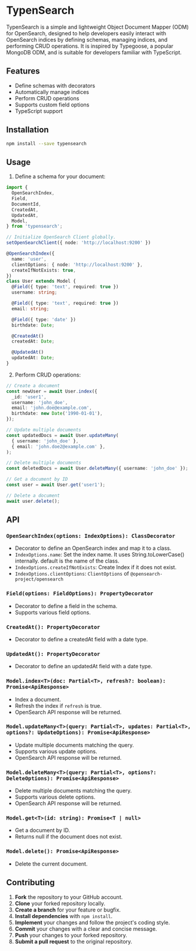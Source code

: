 # TypenSearch

TypenSearch is a simple and lightweight Object Document Mapper (ODM) for OpenSearch, designed to help developers easily interact with OpenSearch indices by defining schemas, managing indices, and performing CRUD operations. It is inspired by Typegoose, a popular MongoDB ODM, and is suitable for developers familiar with TypeScript.

## Features

- Define schemas with decorators
- Automatically manage indices
- Perform CRUD operations
- Supports custom field options
- TypeScript support

## Installation

```bash
npm install --save typensearch
```

## Usage

1. Define a schema for your document:

```typescript
import {
  OpenSearchIndex,
  Field,
  DocumentId,
  CreatedAt,
  UpdatedAt,
  Model,
} from 'typensearch';

// Initialize OpenSearch Client globally.
setOpenSearchClient({ node: 'http://localhost:9200' })

@OpenSearchIndex({
  name: 'user',
  clientOptions: { node: 'http://localhost:9200' },
  createIfNotExists: true,
})
class User extends Model {
  @Field({ type: 'text', required: true })
  username: string;

  @Field({ type: 'text', required: true })
  email: string;

  @Field({ type: 'date' })
  birthdate: Date;

  @CreatedAt()
  createdAt: Date;

  @UpdatedAt()
  updatedAt: Date;
}
```

2. Perform CRUD operations:

```typescript
// Create a document
const newUser = await User.index({
  _id: 'user1',
  username: 'john_doe',
  email: 'john.doe@example.com',
  birthdate: new Date('1990-01-01'),
});

// Update multiple documents
const updatedDocs = await User.updateMany(
  { username: 'john_doe' },
  { email: 'john.doe2@example.com' },
);

// Delete multiple documents
const deletedDocs = await User.deleteMany({ username: 'john_doe' });

// Get a document by ID
const user = await User.get('user1');

// Delete a document
await user.delete();
```

## API

### `OpenSearchIndex(options: IndexOptions): ClassDecorator`

- Decorator to define an OpenSearch index and map it to a class.
- `IndexOptions.name`: Set the index name. It uses String.toLowerCase() internally. default is the name of the class.
- `IndexOptions.createIfNotExists`: Create Index if it does not exist.
- `IndexOptions.clientOptions`: `ClientOptions` of `@opensearch-project/opensearch`

### `Field(options: FieldOptions): PropertyDecorator`

- Decorator to define a field in the schema.
- Supports various field options.

### `CreatedAt(): PropertyDecorator`

- Decorator to define a createdAt field with a date type.

### `UpdatedAt(): PropertyDecorator`

- Decorator to define an updatedAt field with a date type.

### `Model.index<T>(doc: Partial<T>, refresh?: boolean): Promise<ApiResponse>`

- Index a document.
- Refresh the index if `refresh` is true.
- OpenSearch API response will be returned.

### `Model.updateMany<T>(query: Partial<T>, updates: Partial<T>, options?: UpdateOptions): Promise<ApiResponse>`

- Update multiple documents matching the query.
- Supports various update options.
- OpenSearch API response will be returned.

### `Model.deleteMany<T>(query: Partial<T>, options?: DeleteOptions): Promise<ApiResponse>`

- Delete multiple documents matching the query.
- Supports various delete options.
- OpenSearch API response will be returned.

### `Model.get<T>(id: string): Promise<T | null>`

- Get a document by ID.
- Returns null if the document does not exist.

### `Model.delete(): Promise<ApiResponse>`

- Delete the current document.

## Contributing

1. **Fork** the repository to your GitHub account.
2. **Clone** your forked repository locally.
3. **Create a branch** for your feature or bugfix.
4. **Install dependencies** with `npm install`.
5. **Implement** your changes and follow the project's coding style.
6. **Commit** your changes with a clear and concise message.
7. **Push** your changes to your forked repository.
8. **Submit a pull request** to the original repository.